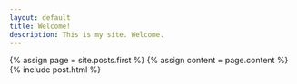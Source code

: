 ```yaml
---
layout: default
title: Welcome!
description: This is my site. Welcome.
---
```


{% assign page = site.posts.first %}
{% assign content = page.content %}
{% include post.html %}

